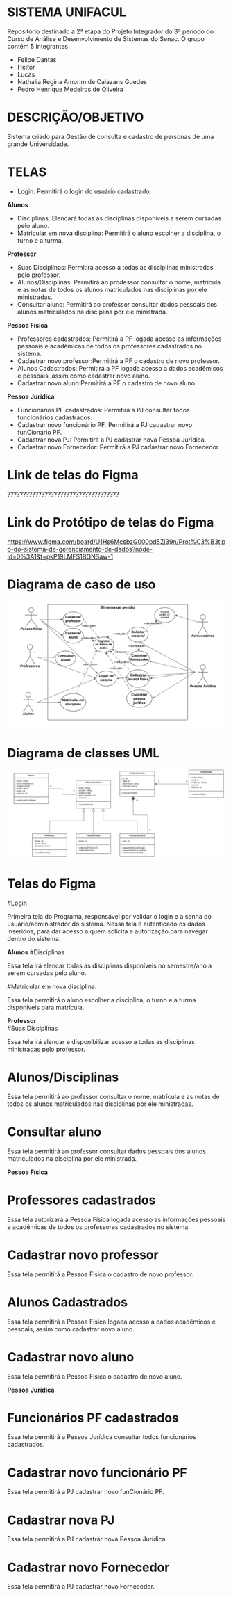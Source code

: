 # SISTEMA UNIFACUL
Repositório destinado a 2ª etapa do Projeto Integrador do 3º período do Curso de Análise e Desenvolvimento de Sistemas do Senac. O grupo contém 5 integrantes. 
- Felipe Dantas 
- Heitor 
- Lucas 
- Nathalia Regina Amorim de Calazans Guedes 
- Pedro Henrique Medeiros de Oliveira <br>


# DESCRIÇÃO/OBJETIVO
Sistema criado para Gestão de consulta e cadastro de personas de uma grande Universidade.

# TELAS
- Login: Permitirá o login do usuário cadastrado. <br>

**Alunos** 
- Disciplinas: Elencará todas as disciplinas disponíveis a serem cursadas pelo aluno.
- Matricular em nova disciplina: Permitirá o aluno escolher a disciplina, o turno e a turma.<br>

**Professor**  
- Suas Disciplinas: Permitirá acesso a todas as disciplinas ministradas pelo professor.
- Alunos/Disciplinas: Permitirá ao prodessor consultar o nome, matrícula e as notas de todos os alunos matriculados nas disciplinas por ele ministradas.
- Consultar aluno: Permitirá ao professor consultar dados pessoais dos alunos matriculados na disciplina por ele ministrada.<br>

**Pessoa Física**
- Professores cadastrados: Permitirá a PF logada acesso as informações pessoais e acadêmicas de todos os professores cadastrados no sistema.
- Cadastrar novo professor:Permitirá a PF o cadastro de novo professor.
- Alunos Cadastrados: Permitirá a PF logada acesso a dados acadêmicos e pessoais, assim como cadastrar novo aluno.
- Cadastrar novo aluno:Permitirá a PF o cadastro de novo aluno.<br>

**Pessoa Jurídica**
- Funcionários PF cadastrados: Permitirá a PJ consultar todos funcionários cadastrados.
- Cadastrar novo funcionário PF: Permitirá a PJ cadastrar novo funCionário PF.
- Cadastrar nova PJ: Permitirá a PJ cadastrar nova Pessoa Jurídica.
- Cadastrar novo Fornecedor: Permitirá a PJ cadastrar novo Fornecedor.<br>

# Link de telas do Figma
????????????????????????????????????

# Link do Protótipo de telas do Figma
https://www.figma.com/board/U1Hs6McsbzG000pd5Zj39n/Prot%C3%B3tipo-do-sistema-de-gerenciamento-de-dados?node-id=0%3A1&t=pkP19LMFS1BGNSaw-1

# Diagrama de caso de uso
<img src="/img/DCU.png">

# Diagrama de classes UML
<img src="/img/DC.png">

# Telas do Figma 
#Login
<p> Primeira tela do Programa, responsável por validar o login e a senha do usuário/administrador do sistema. Nessa tela é autenticado os dados inseridos, para dar acesso a quem solicita a autorização para navegar dentro do sistema.</p>










**Alunos** 
#Disciplinas
<p> Essa tela irá elencar todas as disciplinas disponíveis no semestre/ano a serem cursadas pelo aluno.</p>










#Matricular em nova disciplina: 
<p>Essa tela permitirá o aluno escolher a disciplina, o turno e a turma disponíveis para matrícula.</p>









**Professor**  
#Suas Disciplinas
<p> Essa tela irá elencar e disponibilizar acesso a todas as disciplinas ministradas pelo professor.</p>









# Alunos/Disciplinas
<p> Essa tela permitirá ao professor consultar o nome, matrícula e as notas de todos os alunos matriculados nas disciplinas por ele ministradas.</p>










# Consultar aluno
<p> Essa tela permitirá ao professor consultar dados pessoais dos alunos matriculados na disciplina por ele ministrada.</p>










**Pessoa Física**
# Professores cadastrados
<p> Essa tela autorizará a Pessoa Física logada acesso as informações pessoais e acadêmicas de todos os professores cadastrados no sistema.</p>
















# Cadastrar novo professor
<p> Essa tela permitirá a Pessoa Física o cadastro de novo professor.</p>














# Alunos Cadastrados
<p> Essa tela permitirá a Pessoa Física logada acesso a dados acadêmicos e pessoais, assim como cadastrar novo aluno.</p>












# Cadastrar novo aluno
<p> Essa tela permitirá a Pessoa Física o cadastro de novo aluno.</p>
















**Pessoa Jurídica**
# Funcionários PF cadastrados
<p> Essa tela permitirá a Pessoa Jurídica consultar todos funcionários cadastrados. </p>












# Cadastrar novo funcionário PF
<p> Essa tela permitirá a PJ cadastrar novo funCionário PF.</p>











# Cadastrar nova PJ
<p> Essa tela permitirá a PJ cadastrar nova Pessoa Jurídica.</p>













# Cadastrar novo Fornecedor
<p> Essa tela permitirá a PJ cadastrar novo Fornecedor.</p>















